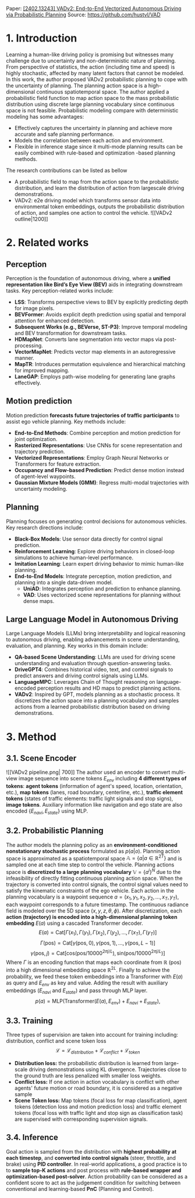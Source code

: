 Paper: [[2402.13243] VADv2: End-to-End Vectorized Autonomous Driving via Probabilistic Planning](https://arxiv.org/abs/2402.13243)
Source: https://github.com/hustvl/VAD
# **1. Introduction**
Learning a human-like driving policy is promising but witnesses many challenge due to uncertainty and non-deterministic nature of planning. From perspective of statistics, the action (including time and speed) is highly stochastic, affected by many latent factors that cannot be modeled.
In this work, the author proposed VADv2 probabilistic planning to cope with the uncertainty of planning.
The planning action space is a high-dimensional continuous spatiotemporal space. The author applied a probabilistic field function to map action space to the mass probabilistic distribution using discrete large planning vocabulary since continuous space is not feasible.
Probabilistic modeling compare with deterministic modeling has some advantages:
- Effectively captures the uncertainty in planning and achieve more accurate and safe planning performance.
- Models the correlation between each action and environment.
- Flexible in inference stage since it multi-mode planning results can be easily combined with  rule-based and optimization  -based planning methods.

The research contributions can be listed as bellow
- A probabilistic field to map from the action space to the probabilistic distribution, and learn the distribution of action from largescale driving demonstrations.
- VADv2: e2e driving model which transforms sensor data into environmental token embeddings, outputs the probabilistic distribution of action, and samples one action to control the vehicle.
![[VADv2 outline|1200]]
# **2. Related works**
## **Perception**
Perception is the foundation of autonomous driving, where a **unified representation like Bird’s Eye View (BEV)** aids in integrating downstream tasks. Key perception-related works include:
- **LSS**: Transforms perspective views to BEV by explicitly predicting depth for image pixels.
- **BEVFormer**: Avoids explicit depth prediction using spatial and temporal attention for enhanced detection.
- **Subsequent Works (e.g., BEVerse, ST-P3)**: Improve temporal modeling and BEV transformation for downstream tasks.
- **HDMapNet**: Converts lane segmentation into vector maps via post-processing.
- **VectorMapNet**: Predicts vector map elements in an autoregressive manner.
- **MapTR**: Introduces permutation equivalence and hierarchical matching for improved mapping.
- **LaneGAP**: Employs path-wise modeling for generating lane graphs effectively.
## **Motion prediction**
Motion prediction **forecasts future trajectories of traffic participants** to assist ego vehicle planning. Key methods include:
- **End-to-End Methods**: Combine perception and motion prediction for joint optimization.
- **Rasterized Representations**: Use CNNs for scene representation and trajectory prediction.
- **Vectorized Representations**: Employ Graph Neural Networks or Transformers for feature extraction.
- **Occupancy and Flow-based Prediction**: Predict dense motion instead of agent-level waypoints.
- **Gaussian Mixture Models (GMM)**: Regress multi-modal trajectories with uncertainty modeling.
## **Planning**
Planning focuses on generating control decisions for autonomous vehicles. Key research directions include:
- **Black-Box Models**: Use sensor data directly for control signal prediction.
- **Reinforcement Learning**: Explore driving behaviors in closed-loop simulations to achieve human-level performance.
- **Imitation Learning**: Learn expert driving behavior to mimic human-like planning.
- **End-to-End Models**: Integrate perception, motion prediction, and planning into a single data-driven model.
    - **UniAD**: Integrates perception and prediction to enhance planning.
    - **VAD**: Uses vectorized scene representations for planning without dense maps.
## **Large Language Model in Autonomous Driving**
Large Language Models (LLMs) bring interpretability and logical reasoning to autonomous driving, enabling advancements in scene understanding, evaluation, and planning. Key works in this domain include:
- **QA-based Scene Understanding**: LLMs are used for driving scene understanding and evaluation through question-answering tasks.
- **DriveGPT4**: Combines historical video, text, and control signals to predict answers and driving control signals using LLMs.
- **LanguageMPC**: Leverages Chain of Thought reasoning on language-encoded perception results and HD maps to predict planning actions.
- **VADv2**: Inspired by GPT, models planning as a stochastic process. It discretizes the action space into a planning vocabulary and samples actions from a learned probabilistic distribution based on driving demonstrations.
# 3. Method
## 3.1. Scene Encoder
![[VADv2 pipeline.png| 700]]
The author used an encoder to convert multi-view image sequence into scene tokens $E_{env}$ including **4 different types of tokens**: **agent tokens** (information of agent's speed, location, orientation, etc.), **map tokens** (lanes, road boundary, centerline, etc.), **traffic element tokens** (states of traffic elements: traffic light signals and stop signs), **image tokens**. Auxiliary information like navigation and ego state are also encoded $\{E_{navi},E_{state}\}$ using $\text{MLP}$.

## 3.2. Probabilistic Planning
The author models the planning policy as an **environment-conditioned nonstationary stochastic process** formulated as $p(a|o)$. Planning action space is approximated as a spatiotemporal space $\mathbb{A} = \{a|a\in \mathbb{R}^{2T}\}$ and is sampled one at each time step to control the vehicle. 
Planning actions space is **discretized to a large planning vocabulary** $\mathbb{V}=\{a^i\}^N$ due to the infeasibility of directly fitting continuous planning action space. When the trajectory is converted into control signals, the control signal values need to satisfy the kinematic constraints of the ego vehicle.
Each action in the planning vocabulary is a waypoint sequence $a=(x_1,y_1,x_2,y_2,...,x_T,y_T)$, each waypoint corresponds to a future timestamp. The continuous radiance field is modeled over the 5D space $(x, y, z, \theta, \phi)$. After discretization, each **action (trajectory) is encoded into a high-dimensional planning token embedding** $E(a)$ using a cascaded Transformer decoder.
$$E(a)=\text{Cat}[\Gamma(x_1),\Gamma(y_1),\Gamma(x_2),\Gamma(y_2),...,\Gamma(x_T),\Gamma(y_T)]$$
$$\Gamma(\text{pos})=\text{Cat}[\gamma(\text{pos},0),\gamma(\text{pos},1),...,\gamma(\text{pos},L-1)]$$
$$\gamma(\text{pos},j)=\text{Cat}[\text{cos}(\text{pos}/10000^{2\pi j/L}),\text{sin}(\text{pos}/10000^{2\pi j/L})]$$
Where $\Gamma$ is an encoding function that maps each coordinate from $\mathbb{R}$ ($\text{pos}$) into a high dimensional embedding space $\mathbb{R}^{2L}$. Finally to achieve the probability, we feed these token embeddings into a Transformer with $E(a)$ as query and $E_{env}$ as key and value. Adding the result with auxiliary embeddings ($E_{navi}$ and $E_{state}$) and pass through $\text{MLP}$ layer.
$$p(a)=\text{MLP}(\text{Transformer}(E(a),E_{env})+E_{navi}+E_{state}),$$
## **3.3. Training**
Three types of supervision are taken into account for training including: distribution, conflict and scene token loss
$$\mathcal{L}=\mathcal{L}_{distribution}+\mathcal{L}_{conflict}+\mathcal{L}_{token}$$
- **Distribution loss:** the probabilistic distribution is learned from large-scale driving demonstrations using KL divergence. Trajectories close to the ground truth are less penalized with smaller loss weights. 
- **Conflict loss:** If one action in action vocabulary is conflict with other agents' future motion or road boundary, it is considered as a negative sample
- **Scene Token loss:** Map tokens (focal loss for map classification), agent tokens (detection loss and motion prediction loss) and traffic element tokens (focal loss with traffic light and stop sign as classification task) are supervised with corresponding supervision signals.
## **3.4. Inference**
Goal action is sampled from the distribution with **highest probability at each timestep**, and **converted into control signals** (steer, throttle, and brake) using **PID controller**.
In real-world applications, a good practice is to to **sample top-K actions** and post process with **rule-based wrapper and optimization-based post-solver**. Action probability can be considered as a confident score to act as the judgement condition for switching between conventional and learning-based **PnC** (Planning and Control).
